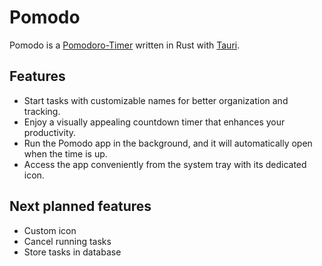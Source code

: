 # Pomodo

Pomodo is a [Pomodoro-Timer](https://en.wikipedia.org/wiki/Pomodoro_Technique) written in Rust with [Tauri](https://marketplace.visualstudio.com/items?itemName=tauri-apps.tauri-vscode).

## Features

- Start tasks with customizable names for better organization and tracking.
- Enjoy a visually appealing countdown timer that enhances your productivity.
- Run the Pomodo app in the background, and it will automatically open when the time is up.
- Access the app conveniently from the system tray with its dedicated icon.

## Next planned features

- Custom icon
- Cancel running tasks
- Store tasks in database

